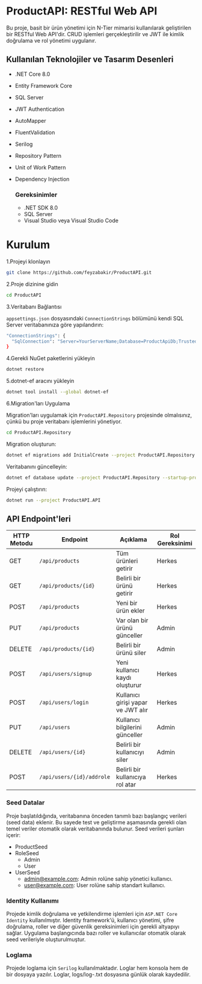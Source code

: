 # ProductAPI: RESTful Web API
Bu proje, basit bir ürün yönetimi için N-Tier mimarisi kullanılarak geliştirilen bir RESTful Web API'dir. CRUD işlemleri gerçekleştirilir ve JWT ile kimlik doğrulama ve rol yönetimi uygulanır. 

## Kullanılan Teknolojiler ve Tasarım Desenleri
- .NET Core 8.0
- Entity Framework Core
- SQL Server
- JWT Authentication
- AutoMapper
- FluentValidation
- Serilog
- Repository Pattern
- Unit of Work Pattern
- Dependency Injection

  ### Gereksinimler
    - .NET SDK 8.0
    - SQL Server
    - Visual Studio veya Visual Studio Code

 # Kurulum

 1.Projeyi klonlayın

```bash
git clone https://github.com/feyzabakir/ProductAPI.git
```

2.Proje dizinine gidin
```bash
cd ProductAPI
```

3.Veritabanı Bağlantısı

`appsettings.json` dosyasındaki `ConnectionStrings` bölümünü kendi SQL Server veritabanınıza göre yapılandırın:

```bash
"ConnectionStrings": {
  "SqlConnection": "Server=YourServerName;Database=ProductApiDb;Trusted_Connection=True;"
}
```

4.Gerekli NuGet paketlerini yükleyin
```bash
dotnet restore
```

5.dotnet-ef aracını yükleyin
```bash
dotnet tool install --global dotnet-ef
```

6.Migration'ları Uygulama

Migration'ları uygulamak için `ProductAPI.Repository` projesinde olmalısınız, çünkü bu proje veritabanı işlemlerini yönetiyor.

```bash
cd ProductAPI.Repository
```
Migration oluşturun:
```bash
dotnet ef migrations add InitialCreate --project ProductAPI.Repository --startup-project ProductAPI.API
```
Veritabanını güncelleyin:
```bash
dotnet ef database update --project ProductAPI.Repository --startup-project ProductAPI.API
```
Projeyi çalıştırın:
```bash
dotnet run --project ProductAPI.API
```

## API Endpoint'leri

| HTTP Metodu | Endpoint                | Açıklama                          | Rol Gereksinimi           |
|-------------|-------------------------|-----------------------------------|---------------------------|
| GET         | `/api/products`          | Tüm ürünleri getirir              | Herkes                   |
| GET         | `/api/products/{id}`     | Belirli bir ürünü getirir         | Herkes                   |
| POST        | `/api/products`          | Yeni bir ürün ekler               | Herkes                   |
| PUT         | `/api/products`          | Var olan bir ürünü günceller      | Admin                    |
| DELETE      | `/api/products/{id}`     | Belirli bir ürünü siler           | Admin                    |
| POST        | `/api/users/signup`      | Yeni kullanıcı kaydı oluşturur    | Herkes                   |
| POST        | `/api/users/login`       | Kullanıcı girişi yapar ve JWT alır| Herkes                   |
| PUT         | `/api/users`             | Kullanıcı bilgilerini günceller   | Admin                    |
| DELETE      | `/api/users/{id}`        | Belirli bir kullanıcıyı siler     | Admin                    |
| POST        | `/api/users/{id}/addrole`| Belirli bir kullanıcıya rol atar  | Herkes                   |


### Seed Datalar
Proje başlatıldığında, veritabanına önceden tanımlı bazı başlangıç verileri (seed data) eklenir. Bu sayede test ve geliştirme aşamasında gerekli olan temel veriler otomatik olarak veritabanında bulunur. Seed verileri şunları içerir:
- ProductSeed
- RoleSeed
    - Admin
    - User
- UserSeed
    - admin@example.com: Admin rolüne sahip yönetici kullanıcı.
    - user@example.com: User rolüne sahip standart kullanıcı.
 
### Identity Kullanımı
Projede kimlik doğrulama ve yetkilendirme işlemleri için `ASP.NET Core Identity` kullanılmıştır. Identity framework'ü, kullanıcı yönetimi, şifre doğrulama, roller ve diğer güvenlik gereksinimleri için gerekli altyapıyı sağlar. 
Uygulama başlangıcında bazı roller ve kullanıcılar otomatik olarak seed verileriyle oluşturulmuştur.

### Loglama
Projede loglama için `Serilog` kullanılmaktadır. Loglar hem konsola hem de bir dosyaya yazılır.
Loglar, logs/log-.txt dosyasına günlük olarak kaydedilir.
